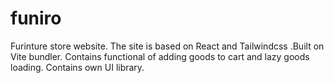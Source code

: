 # funiro
Furinture store website. The site is based on React and Tailwindcss .Built on Vite bundler. Contains functional of adding goods to cart and lazy goods loading. Contains own UI library.
